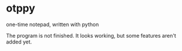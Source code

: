 otppy
=====

one-time notepad, written with python

The program is not finished.
It looks working, but some features aren't added yet.
